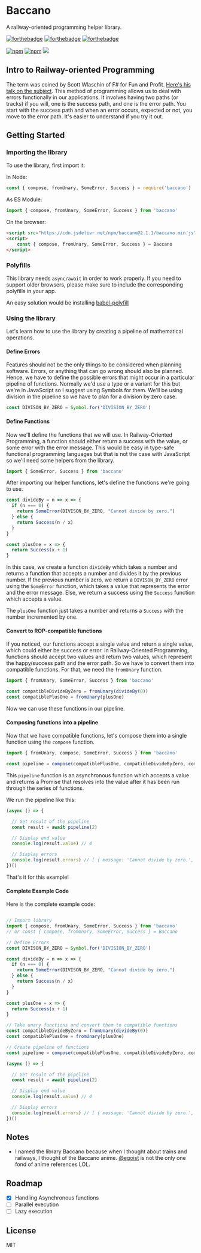 # Baccano
A railway-oriented programming helper library.

[![forthebadge](https://forthebadge.com/images/badges/fuck-it-ship-it.svg)](https://forthebadge.com)
[![forthebadge](https://forthebadge.com/images/badges/made-with-javascript.svg)](https://forthebadge.com)
[![forthebadge](https://forthebadge.com/images/badges/powered-by-electricity.svg)](https://forthebadge.com)

[![npm](https://img.shields.io/npm/dm/baccano.svg?longCache=true&style=for-the-badge)](https://www.npmjs.com/package/baccano)
[![npm](https://img.shields.io/npm/v/baccano.svg?longCache=true&style=for-the-badge)](https://www.npmjs.com/package/baccano)
[![](https://data.jsdelivr.com/v1/package/npm/baccano/badge)](https://www.jsdelivr.com/package/npm/baccano)

## Intro to Railway-oriented Programming
The term was coined by Scott Wlaschin of F# for Fun and Profit. [Here's his talk on the subject](https://fsharpforfunandprofit.com/rop/). This method of programming allows us to deal with errors functionally in our applications. It involves having two paths (or tracks) if you will, one is the success path, and one is the error path. You start with the success path and when an error occurs, expected or not, you move to the error path. It's easier to understand if you try it out.

## Getting Started

### Importing the library

To use the library, first import it:

In Node:
```javascript
const { compose, fromUnary, SomeError, Success } = require('baccano')
```

As ES Module:
```javascript
import { compose, fromUnary, SomeError, Success } from 'baccano'
```

On the browser:
```html
<script src="https://cdn.jsdelivr.net/npm/baccano@2.1.1/baccano.min.js"></script>
<script>
    const { compose, fromUnary, SomeError, Success } = Baccano
</script>
```

### Polyfills

This library needs `async/await` in order to work properly. If you need to support older browsers, please make sure to include the corresponding polyfills in your app. 

An easy solution would be installing [babel-polyfill](https://babeljs.io/docs/en/babel-polyfill)

### Using the library
Let's learn how to use the library by creating a pipeline of mathematical operations.

#### Define Errors
Features should not be the only things to be considered when planning software. Errors, or anything that can go wrong should also be planned. Hence, we have to define the possible errors that might occur in a particular pipeline of functions. Normally we'd use a type or a variant for this but we're in JavaScript so I suggest using Symbols for them. We'll be using division in the pipeline so we have to plan for a division by zero case.

```javascript
const DIVISON_BY_ZERO = Symbol.for('DIVISION_BY_ZERO')
```

#### Define Functions
Now we'll define the functions that we will use. In Railway-Oriented Programming, a function should either return a success with the value, or some error with the error message. This would be easy in type-safe functional programming languages but that is not the case with JavaScript so we'll need some helpers from the library.

```javascript
import { SomeError, Success } from 'baccano'
```

After importing our helper functions, let's define the functions we're going to use.

```javascript
const divideBy = n => x => {
  if (n === 0) {
    return SomeError(DIVISON_BY_ZERO, "Cannot divide by zero.")
  } else {
    return Success(n / x)
  }
}

const plusOne = x => {
  return Success(x + 1)
}
```

In this case, we create a function `divideBy` which takes a number and returns a function that accepts a number and divides it by the previous number. If the previous number is zero, we return a `DIVISON_BY_ZERO` error using the `SomeError` function, which takes a value that represents the error and the error message. Else, we return a success using the `Success` function which accepts a value.

The `plusOne` function just takes a number and returns a `Success` with the number incremented by one.

#### Convert to ROP-compatible functions
If you noticed, our functions accept a single value and return a single value, which could either be success or error.
In Railway-Oriented Programming, functions should accept two values and return two values, which represent the happy/success path and the error path. So we have to convert them into compatible functions. For that, we need the `fromUnary` function.

```javascript
import { fromUnary, SomeError, Success } from 'baccano'

const compatibleDivideByZero = fromUnary(divideBy(0))
const compatiblePlusOne = fromUnary(plusOne)
```

Now we can use these functions in our pipeline.

#### Composing functions into a pipeline
Now that we have compatible functions, let's compose them into a single function using the `compose` function.

```javascript
import { fromUnary, compose, SomeError, Success } from 'baccano'

const pipeline = compose(compatiblePlusOne, compatibleDivideByZero, compatiblePlusOne)
```

This `pipeline` function is an asynchronous function which accepts a value and returns a Promise that resolves into the value after it has been run through the series of functions.

We run the pipeline like this:

```javascript
(async () => {

  // Get result of the pipeline
  const result = await pipeline(2)

  // Display end value
  console.log(result.value) // 4

  // Display errors
  console.log(result.errors) // [ { message: 'Cannot divide by zero.', type: Symbol(DIVISON_BY_ZERO) } ]
})()
```

That's it for this example!

#### Complete Example Code
Here is the complete example code:

```javascript

// Import library
import { compose, fromUnary, SomeError, Success } from 'baccano'
// or const { compose, fromUnary, SomeError, Success } = Baccano

// Define Errors
const DIVISON_BY_ZERO = Symbol.for('DIVISION_BY_ZERO')

const divideBy = n => x => {
  if (n === 0) {
    return SomeError(DIVISON_BY_ZERO, "Cannot divide by zero.")
  } else {
    return Success(n / x)
  }
}

const plusOne = x => {
  return Success(x + 1)
}

// Take unary functions and convert them to compatible functions
const compatibleDivideByZero = fromUnary(divideBy(0))
const compatiblePlusOne = fromUnary(plusOne)

// Create pipeline of functions
const pipeline = compose(compatiblePlusOne, compatibleDivideByZero, compatiblePlusOne)

(async () => {

  // Get result of the pipeline
  const result = await pipeline(2)

  // Display end value
  console.log(result.value) // 4

  // Display errors
  console.log(result.errors) // [ { message: 'Cannot divide by zero.', type: Symbol(DIVISON_BY_ZERO) } ]
})()
```

## Notes
- I named the library Baccano because when I thought about trains and railways, I thought of the Baccano anime. [@egoist](https://github.com/egoist) is not the only one fond of anime references LOL.

## Roadmap
- [x] Handling Asynchronous functions
- [ ] Parallel execution
- [ ] Lazy execution

## License
MIT
